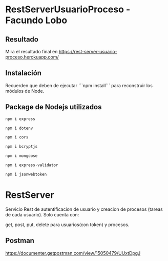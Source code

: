 # RestServerUsuarioProceso - Facundo Lobo

## Resultado 
Mira el resultado final en https://rest-server-usuario-proceso.herokuapp.com/

## Instalación

Recuerden que deben de ejecutar ```npm install´´´ para reconstruir los módulos de Node.

## Package de Nodejs utilizados

```javascript
npm i express

npm i dotenv

npm i cors

npm i bcryptjs

npm i mongoose

npm i express-validator

npm i jsonwebtoken

```

# RestServer

Servicio Rest de autentificacion de usuario y creacion de procesos (tareas de cada usuario).
Solo cuenta con:

get, post, put, delete para usuarios(con token) y procesos.

## Postman

https://documenter.getpostman.com/view/15050479/UUxtDpgJ
